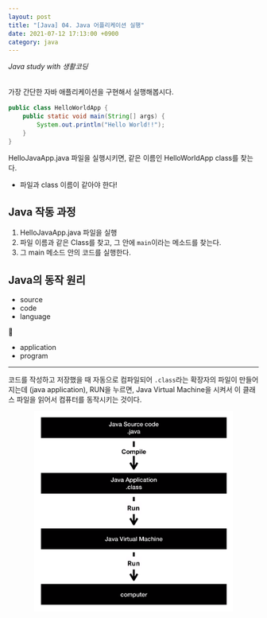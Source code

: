 ```yaml
---
layout: post
title: "[Java] 04. Java 어플리케이션 실행"
date: 2021-07-12 17:13:00 +0900
category: java
---
```


*Java study with 생활코딩*
<br/>
<br/>

가장 간단한 자바 애플리케이션을 구현해서 실행해봅시다.

```java
public class HelloWorldApp {
	public static void main(String[] args) {
		System.out.println("Hello World!!");
	}
}
```

HelloJavaApp.java 파일을 실행시키면, 같은 이름인 HelloWorldApp class를 찾는다. 

- 파일과 class 이름이 같아야 한다!

## Java 작동 과정

1. HelloJavaApp.java 파일을 실행
2. 파일 이름과 같은 Class를 찾고, 그 안에 `main`이라는 메소드를 찾는다. 
3. 그 main 메소드 안의 코드를 실행한다. 

## Java의 동작 원리

- source
- code
- language

🔻

- application
- program

---

코드를 작성하고 저장했을 때 자동으로 컴파일되어 `.class`라는 확장자의 파일이 만들어지는데 (java application), RUN을 누르면, Java Virtual Machine을 시켜서 이 클래스 파일을 읽어서 컴퓨터를 동작시키는 것이다. 

<center><img src = "./img/04.0.java_process.png" width = "400px"></center>